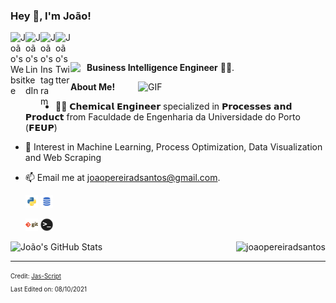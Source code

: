 <h3 title="hehehe"> Hey 👋, I'm João!</h3>

<a href="https://www.joaopereiradsantos.com/">
  <img align="left" alt="João's Website" width="24px" src="https://cdn.jsdelivr.net/npm/simple-icons@v3/icons/academia.svg" />
</a>
<a href="https://www.linkedin.com/in/joaopereiradsantos">
  <img align="left" alt="João's LinkedIn" width="24px" src="https://cdn.jsdelivr.net/npm/simple-icons@v3/icons/linkedin.svg" />
</a>
<a href="https://www.instagram.com/joao96santos/">
  <img align="left" alt="João's Instagram" width="24px" src="https://cdn.jsdelivr.net/npm/simple-icons@v3/icons/instagram.svg" />
</a>
<a href="https://twitter.com/joao96santos">
  <img align="left" alt="João's Twitter" width="24px" src="https://cdn.jsdelivr.net/npm/simple-icons@3.13.0/icons/twitter.svg" />
</a>




<br />
<br />

**Business Intelligence Engineer** <img align="left" width="26px" src="https://cdn.jsdelivr.net/npm/simple-icons@v3/icons/amazon.svg" /> 🧑‍💻.
 

  <img align="right" alt="GIF" width="300px" src="https://i.pinimg.com/originals/e4/26/70/e426702edf874b181aced1e2fa5c6cde.gif" />

**About Me!**

- 👨‍🔬 𝗖𝗵𝗲𝗺𝗶𝗰𝗮𝗹 𝗘𝗻𝗴𝗶𝗻𝗲𝗲𝗿 specialized in 𝗣𝗿𝗼𝗰𝗲𝘀𝘀𝗲𝘀 𝗮𝗻𝗱 𝗣𝗿𝗼𝗱𝘂𝗰𝘁 from Faculdade de Engenharia da Universidade do Porto (𝗙𝗘𝗨𝗣) 
- 🧠 Interest in Machine Learning, Process Optimization, Data Visualization and Web Scraping
- 📫 Email me at [joaopereiradsantos@gmail.com](mailto:joaopereiradsantos@gmail.com).


  <code><img height="20" src="https://raw.githubusercontent.com/github/explore/80688e429a7d4ef2fca1e82350fe8e3517d3494d/topics/python/python.png"></code>
  <code><img height="20" src="https://raw.githubusercontent.com/github/explore/80688e429a7d4ef2fca1e82350fe8e3517d3494d/topics/sql/sql.png"></code>

  <code><img height="20" src="https://raw.githubusercontent.com/github/explore/80688e429a7d4ef2fca1e82350fe8e3517d3494d/topics/git/git.png"></code>
  <code><img height="20" src="https://raw.githubusercontent.com/github/explore/80688e429a7d4ef2fca1e82350fe8e3517d3494d/topics/terminal/terminal.png"></code>

<img src="https://github-readme-stats.vercel.app/api?username=joaopereiradsantos&show_icons=true&hide_border=true&count_private=true&theme=graywhite&icon_color=fad000" alt="João's GitHub Stats"> <img align="right" src="https://github-readme-streak-stats.herokuapp.com/?user=joaopereiradsantos&count_private=true&theme=graywhite" alt="joaopereiradsantos" />


----
<sub><sup>Credit: [Jas-Script](https://github.com/Jas-Script)
<br />Last Edited on: 08/10/2021</sup></sub>
